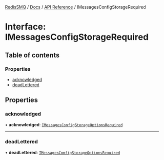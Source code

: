 [RedisSMQ](../../../README.md) / [Docs](../../README.md) / [API Reference](../README.md) / IMessagesConfigStorageRequired

# Interface: IMessagesConfigStorageRequired

## Table of contents

### Properties

- [acknowledged](IMessagesConfigStorageRequired.md#acknowledged)
- [deadLettered](IMessagesConfigStorageRequired.md#deadlettered)

## Properties

### acknowledged

• **acknowledged**: [`IMessagesConfigStorageOptionsRequired`](IMessagesConfigStorageOptionsRequired.md)

___

### deadLettered

• **deadLettered**: [`IMessagesConfigStorageOptionsRequired`](IMessagesConfigStorageOptionsRequired.md)

